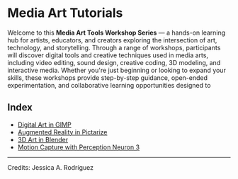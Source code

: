 # Media Art Tutorials

Welcome to this **Media Art Tools Workshop Series** — a hands-on learning hub for artists, educators, and creators exploring the intersection of art, technology, and storytelling. Through a range of workshops, participants will discover digital tools and creative techniques used in media arts, including video editing, sound design, creative coding, 3D modeling, and interactive media. Whether you're just beginning or looking to expand your skills, these workshops provide step-by-step guidance, open-ended experimentation, and collaborative learning opportunities designed to


## Index

+ [Digital Art in GIMP](Others/GIMP.md)
+ [Augmented Reality in Pictarize](Others/Pictarize.md)
+ [3D Art in Blender](Blender/README.md)
+ [Motion Capture with Perception Neuron 3](MOCAP/README.md)


________________________________________________________________________

Credits: Jessica A. Rodríguez
